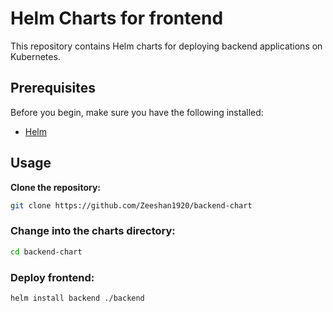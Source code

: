 # Helm Charts for frontend  

This repository contains Helm charts for deploying backend applications on Kubernetes.

## Prerequisites 

Before you begin, make sure you have the following installed:

- [Helm](https://helm.sh/docs/intro/install/)

## Usage

**Clone the repository:**
   ```bash
   git clone https://github.com/Zeeshan1920/backend-chart
   ```

### Change into the charts directory:
``` bash
cd backend-chart
```

### Deploy frontend:
```bash
helm install backend ./backend
```
